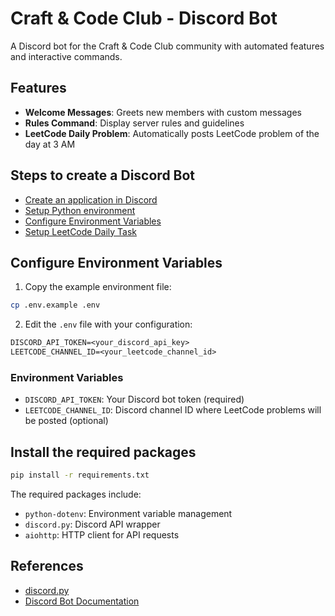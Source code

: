 # Craft & Code Club - Discord Bot

A Discord bot for the Craft & Code Club community with automated features and interactive commands.

## Features

- **Welcome Messages**: Greets new members with custom messages
- **Rules Command**: Display server rules and guidelines
- **LeetCode Daily Problem**: Automatically posts LeetCode problem of the day at 3 AM

## Steps to create a Discord Bot

* [Create an application in Discord](./docs/CreateDiscordBot.md)
* [Setup Python environment](./docs/PythonEnvironment.md)
* [Configure Environment Variables](#configure-environment-variables)
* [Setup LeetCode Daily Task](./docs/features/LeetCodeDailyTask.md)



## Configure Environment Variables
1. Copy the example environment file:
```bash
cp .env.example .env
```

2. Edit the `.env` file with your configuration:

```txt
DISCORD_API_TOKEN=<your_discord_api_key>
LEETCODE_CHANNEL_ID=<your_leetcode_channel_id>
```

### Environment Variables

- `DISCORD_API_TOKEN`: Your Discord bot token (required)
- `LEETCODE_CHANNEL_ID`: Discord channel ID where LeetCode problems will be posted (optional)



## Install the required packages

```bash
pip install -r requirements.txt
```

The required packages include:
- `python-dotenv`: Environment variable management
- `discord.py`: Discord API wrapper
- `aiohttp`: HTTP client for API requests



## References
- [discord.py](https://discordpy.readthedocs.io/en/stable/)
- [Discord Bot Documentation](https://discord.com/developers/docs/intro)
